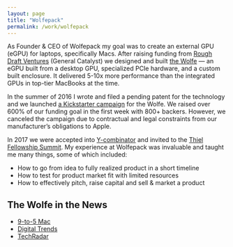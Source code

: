 ```yaml
---
layout: page
title: "Wolfepack"
permalink: /work/wolfepack
---
```


As Founder & CEO of Wolfepack my goal was to create an external GPU (eGPU) for laptops, specifically Macs. After raising funding from [Rough Draft Ventures](https://www.generalcatalyst.com/perspectives/apply-to-join-rough-draft-ventures-powered-by-general-catalyst) (General Catalyst) we designed and built [the Wolfe](https://thewolfe.io/) — an eGPU built from a desktop GPU, specialized PCIe hardware, and a custom built enclosure. It delivered 5-10x more performance than the integrated GPUs in top-tier MacBooks at the time.

In the summer of 2016 I wrote and filed a pending patent for the technology and we launched [a Kickstarter campaign](https://www.kickstarter.com/projects/thewolfe/the-wolfe-supercharge-your-laptop) for the Wolfe. We raised over 600% of our funding goal in the first week with 800+ backers. However, we canceled the campaign due to contractual and legal constraints from our manufacturer’s obligations to Apple.

In 2017 we were accepted into [Y-combinator](https://www.ycombinator.com/) and invited to the [Thiel Fellowship Summit](https://thielfellowship.org/). My experience at Wolfepack was invaluable and taught me many things, some of which included:

- How to go from idea to fully realized product in a short timeline
- How to test for product market fit with limited resources
- How to effectively pitch, raise capital and sell & market a product

## The Wolfe in the News 
- [9-to-5 Mac](https://9to5mac.com/2016/08/24/macbook-pro-external-gpu-kickstarter-wolfe/)
- [Digital Trends](https://www.digitaltrends.com/computing/the-wolfe-external-graphics-card-for-macbooks/)
- [TechRadar](https://www.techradar.com/news/computing-components/graphics-cards/gaming-on-a-macbook-pro-this-gpu-box-wants-to-make-it-happen-1327061)
